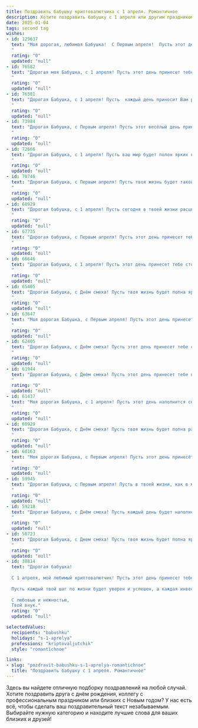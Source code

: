 ```yaml
---
title: Поздравить бабушку криптовалютчика с 1 апреля. Романтичное
description: Хотите поздравить бабушку с 1 апреля или другим праздником? Наш ИИ создаст незабываемое поздравление, а вы обязательно выделитесь среди других.  
date: 2025-01-04
tags: second tag
wishes:
- id: 129637
  text: "Моя дорогая, любимая Бабушка!  С Первым апреля!  Пусть этот день, полный шуток и улыбок, станет таким же ярким и незабываемым, как твои успехи в мире криптовалют –  мире, полном загадок и невероятных возможностей, как и ты сама.  Пусть твоя жизнь будет наполнена радостью,  любовью и финансовым благополучием,  сияющим подобно самой сверкающей криптовалюте.  Я бесконечно люблю тебя!
  "
  rating: "0"
  updated: "null"
- id: 76582
  text: "Дорогая моя Бабушка, с 1 апреля! Пусть этот день принесет тебе не только улыбку от шуток, но и удачу в твоем новом мире криптовалют. Пусть каждый день будет ярким и полным новых возможностей, а твое сердце всегда будет согрето любовью и счастьем от наших совместных моментов.
  "
  rating: "0"
  updated: "null"
- id: 76581
  text: "Дорогая Бабушка, с 1 апреля! Пусть  каждый день приносит Вам радость, как яркая и блестящая криптовалюта.  Пусть Ваше сердце всегда наполняется любовью, как стремительно растущая стоимость биткоина. Желаю Вам бесконечного счастья и процветания!
  "
  rating: "0"
  updated: "null"
- id: 73984
  text: "Дорогая Бабушка, с Первым апреля! Пусть этот весёлый день принесёт тебе радость, лёгкость и, конечно же, финансовую стабильность! Ты - настоящая королева криптовалют, и пусть все твои вложения будут успешными и умножатся в разы! 🥳💰
  "
  rating: "0"
  updated: "null"
- id: 72666
  text: "Дорогая Бабушка, с 1 апреля! Пусть ваш мир будет полон ярких красок, а сердце – юным и влюбленным, как криптовалютный рынок в лучшие времена.
  "
  rating: "0"
  updated: "null"
- id: 70746
  text: "Дорогая Бабушка, с Первым апреля! Пусть твоя жизнь будет такой же яркой и многогранной, как мир криптовалют, пусть каждый день приносит радостные открытия и стабильное процветание.
  "
  rating: "0"
  updated: "null"
- id: 68929
  text: "Дорогая бабушка, с 1 апреля! Пусть сегодня в твоей жизни расцветут нежные весенние цветы радости, а в душе воцарится покой и гармония.  Пусть удача и любовь всегда будут с тобой, как майское солнце, согревающее все вокруг.
  "
  rating: "0"
  updated: "null"
- id: 67735
  text: "Дорогая бабушка, с Первым апреля! Пусть этот день принесет тебе море улыбок и радости, а жизнь будет такой же яркой и захватывающей, как мир криптовалют, в котором ты так уверенно держишься. Будь счастлива!
  "
  rating: "0"
  updated: "null"
- id: 66646
  text: "Дорогая Бабушка, с 1 апреля! Пусть этот день принесет тебе столько же радости, сколько ты приносишь нам! Пусть твоя душа всегда сияет как яркая монета, а криптопортфель растет, как волшебное дерево!
  "
  rating: "0"
  updated: "null"
- id: 65405
  text: "Дорогая Бабушка, с Днём смеха! Пусть твоя жизнь будет полна ярких моментов, как майская луна, а криптовалютный портфель - стабилен, как скала.
  "
  rating: "0"
  updated: "null"
- id: 63647
  text: "Моя дорогая Бабушка, с Первым апреля! Пусть этот день принесет тебе столько же ярких красок, сколько биткоинов в твоем виртуальном портфеле. Люблю тебя больше всех на свете!
  "
  rating: "0"
  updated: "null"
- id: 62405
  text: "Дорогая Бабушка, с Днём смеха! Пусть этот день принесет тебе столько же радости и юмора, сколько ты даришь нам своим теплом и заботой.  Будь счастлива, любима,  и пусть твоя жизнь будет такой же яркой, как мир криптовалют, которым ты так увлечена! 🎉
  "
  rating: "0"
  updated: "null"
- id: 61944
  text: "Дорогая Бабушка, с Днём смеха! Пусть этот день принесет тебе не только улыбки, но и  счастье, любовь, и, конечно, прибыль от твоих вложений в криптовалюту.  ❤️
  "
  rating: "0"
  updated: "null"
- id: 61437
  text: "Моя дорогая Бабушка, с 1 апреля! Пусть этот день наполнится солнечным светом, как сияние биткоина, и принесет тебе море радости, как рост криптовалютного рынка!
  "
  rating: "0"
  updated: "null"
- id: 60929
  text: "Дорогая Бабушка, с Днём смеха! Пусть твоя жизнь будет полна радости, как майский луг цветами, а удача всегда ходит рядом, как верный друг. Желаю тебе успехов в мире криптовалют, пусть твои инвестиции растут, как весенние ростки!
  "
  rating: "0"
  updated: "null"
- id: 60163
  text: "Моя дорогая Бабушка, с Первым апреля! Пусть этот день принесёт тебе не только улыбки и смех, но и новые, блестящие идеи в мире криптовалют. Ты - настоящая королева цифрового мира, и я всегда восхищаюсь твоей смелостью и уверенностью. Пусть удача всегда сопутствует твоим сделкам, а биткоин стремится к новым вершинам. С любовью!
  "
  rating: "0"
  updated: "null"
- id: 59945
  text: "Дорогая Бабушка, с Первым апреля! Пусть в твоей жизни, как в мире криптовалют, царит процветание и стабильность. Желаю тебе только счастливых и радостных моментов, а также, чтобы твоя мудрость и доброта всегда служили надежным капиталом!
  "
  rating: "0"
  updated: "null"
- id: 59218
  text: "Дорогая Бабушка, с Днём смеха! Пусть каждый день будет наполнен улыбками и радостью, как весенний луг цветами. Пусть криптовалюта приносит тебе только удачу и финансовое благополучие, а  твоя  мудрость и опыт всегда востребованы.  С любовью, твой [Имя].
  "
  rating: "0"
  updated: "null"
- id: 58723
  text: "Дорогая Бабушка, с Днем смеха! Пусть твоя жизнь будет полна ярких красок, как биткоин на пике роста, и пусть каждый день приносит новые приятные сюрпризы, как майнинг новой монет.
  "
  rating: "0"
  updated: "null"
- id: 38814
  text: "Дорогая бабушка!
  
  С 1 апреля, мой любимый криптовалютчик! Пусть этот день принесет тебе такую же радость и улыбки, как ты приносишь в мою жизнь. Ты — настоящий маг, способный превращать простые моменты в волшебство и вдохновение.
  
  Пусть каждый твой шаг по жизни будет уверен и успешен, а каждая инвестиция в счастье приносит безграничные дивиденды. Желаю, чтобы твое сердце всегда было наполнено светом, а душа — перспективами и новыми открытиями.
  
  С любовью и нежностью,
  Твой внук."
  rating: "0"
  updated: "null"

selectedValues:
  recipients: "babushku"
  holidays: "s-1-aprelya"
  professions: "kriptovaljutchik"
  style: "romantichnoe"

links:
- slug: "pozdravit-babushku-s-1-aprelya-romantichnoe"
  title: "Поздравить бабушку с 1 апреля. Романтичное"
---
```


Здесь вы найдете отличную подборку поздравлений на любой случай.
Хотите поздравить друга с днём рождения, коллегу с профессиональным праздником или близких с Новым годом? У нас есть всё, чтобы сделать ваш поздравительный текст незабываемым. Выбирайте нужную категорию и находите лучшие слова для ваших близких и друзей!
